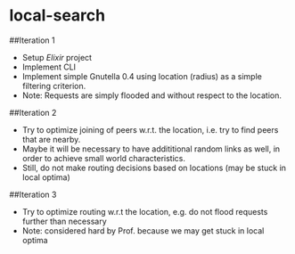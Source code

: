 # local-search

##Iteration 1

* Setup *Elixir* project
* Implement CLI 
* Implement simple Gnutella 0.4 using location (radius) as a simple filtering criterion.
* Note: Requests are simply flooded and without respect to the location.

##Iteration 2

* Try to optimize joining of peers w.r.t. the location, i.e. try to find peers that are nearby.
* Maybe it will be necessary to have addititional random links as well, in order to achieve small world characteristics.
* Still, do not make routing decisions based on locations (may be stuck in local optima)

##Iteration 3
* Try to optimize routing w.r.t the location, e.g. do not flood requests further than necessary
* Note: considered hard by Prof. because we may get stuck in local optima
